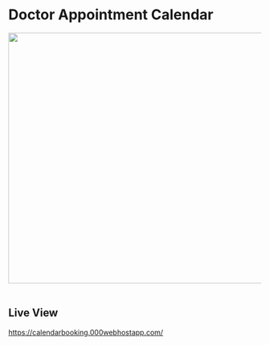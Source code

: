 # Doctor Appointment Calendar  <br>

<img src="https://firebasestorage.googleapis.com/v0/b/githubs-30fab.appspot.com/o/calendar.png?alt=media&token=d920f877-3236-4f1b-9120-a4b097a9fd07" width="700" height="500"/><br><br>



## Live View


https://calendarbooking.000webhostapp.com/
